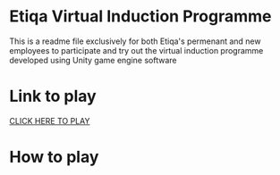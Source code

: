# Etiqa Virtual Induction Programme

This is a readme file exclusively for both Etiqa's permenant and new employees to participate and try out the virtual induction programme developed using Unity game engine software

# Link to play
[CLICK HERE TO PLAY](https://play.unity.com/mg/other/webgl-builds-149284)

# How to play

